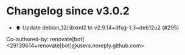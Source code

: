 # Changelog since v3.0.2
- ⬆️ Update debian_12/libxml2 to v2.9.14+dfsg-1.3~deb12u2 (#295)

Co-authored-by: renovate[bot] <29139614+renovate[bot]@users.noreply.github.com> 
